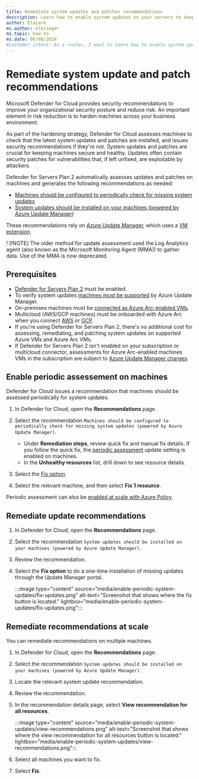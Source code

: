 ```yaml
---
title: Remediate system updates and patches recommendations
description: Learn how to enable system updates on your servers to keep them secure and healthy by following the steps provided in this guide to ensure optimal security.
author: Elazark
ms.author: elkrieger
ms.topic: how-to
ms.date: 09/08/2024
#customer intent: As a <role>, I want to learn how to enable system updates on my servers so that I can keep them secure and healthy.
---
```


# Remediate system update and patch recommendations 

Microsoft Defender for Cloud provides security recommendations to improve your organizational security posture and reduce risk. An important element in risk reduction is to harden machines across your business environment. 

As part of the hardening strategy, Defender for Cloud assesses machines to check that the latest system updates and patches are installed, and issues security recommendations if they're not. System updates and patches are crucial for keeping machines secure and healthy. Updates often contain security patches for vulnerabilities that, if left unfixed, are exploitable by attackers.

Defender for Servers Plan 2 automatically assesses updates and patches on machines and generates the following recommendations as needed:

- [Machines should be configured to periodically check for missing system updates](https://portal.azure.com/#blade/Microsoft_Azure_Security/RecommendationsBlade/assessmentKey/2Fbd876905-5b84-4f73-ab2d-2e7a7c4568d9)
- [System updates should be installed on your machines (powered by Azure Update Manager)](https://portal.azure.com/#blade/Microsoft_Azure_Security/RecommendationsBlade/assessmentKey/e1145ab1-eb4f-43d8-911b-36ddf771d13f)

These recommendations rely on [Azure Update Manager](/azure/update-manager/overview), which uses a [VM extension](/azure/update-manager/workflow-update-manager?tabs=azure-vms%2Cupdate-win).

! [!NOTE] The older method for update assessment used the Log Analytics agent (also known as the Microsoft Monitoring Agent (MMA)) to gather data. Use of the MMA is now deprecated.

## Prerequisites

- [Defender for Servers Plan 2](plan-defender-for-servers-select-plan.md) must be enabled.
- To verify system updates [machines must be supported](/azure/update-manager/support-matrix) by Azure Update Manager.
- On-premises machines must be [connected as Azure Arc-enabled VMs](quickstart-onboard-machines.md).
- Multicloud (AWS/GCP machines) must be onboarded with Azure Arc when you connect [AWS](quickstart-onboard-aws.md) or [GCP](quickstart-onboard-gcp.md).
- If you're using Defender for Servers Plan 2, there's no additional cost for assessing, remediating, and patching system updates on supported Azure VMs and Azure Arc VMs.
- If Defender for Servers Plan 2 isn't enabled on your subscription or multicloud connector, assessments for Azure Arc-enabled machines VMs in the subscription are subject to [Azure Update Manager charges](https://azure.microsoft.com/pricing/details/azure-update-management-center/).




## Enable periodic assessement on machines

Defender for Cloud issues a recommendation that machines should be assessed periodically for system updates.

1. In Defender for Cloud, open the **Recommendations** page.
1. Select the recommendation ``Machines should be configured to periodically check for missing system updates (powered by Azure Update Manager)``.

    - Under **Remediation steps**, review quick fix and manual fix details. If you follow the quick fix, the [periodic assessment](/azure/update-manager/assessment-options#periodic-assessment) update setting is enabled on machines.
    - In the **Unhealthy resources** list, drill down to see resource details.

1. Select the [Fix option](implement-security-recommendations.md#use-the-fix-option).
1. Select the relevant machine, and then select **Fix 1 resource**.

Periodic assessment can also be [enabled at scale with Azure Policy](/azure/update-manager/periodic-assessment-at-scale?branch=main).

## Remediate update recommendations

1. In Defender for Cloud, open the **Recommendations** page.
1. Select the recommendation ``System updates should be installed on your machines (powered by Azure Update Manager)``.
1. Review the recommendation.
1. Select the **Fix option** to do a one-time installation of missing updates through the Update Manager portal.

    :::image type="content" source="media/enable-periodic-system-updates/fix-updates.png" alt-text="Screenshot that shows where the fix button is located." lightbox="media/enable-periodic-system-updates/fix-updates.png":::


## Remediate recommendations at scale

You can remediate recommendations on multiple machines.


1. In Defender for Cloud, open the **Recommendations** page.
1. Select the recommendation ``System updates should be installed on your machines (powered by Azure Update Manager)``.
1. Locate the relevant system update recommendation.
1. Review the recommendation.
1. In the recommendation details page, select **View recommendation for all resources**.

    :::image type="content" source="media/enable-periodic-system-updates/view-recommendations.png" alt-text="Screenshot that shows where the view recommendation for all resources button is located." lightbox="media/enable-periodic-system-updates/view-recommendations.png":::

1. Select all machines you want to fix.

1. Select **Fix**.


